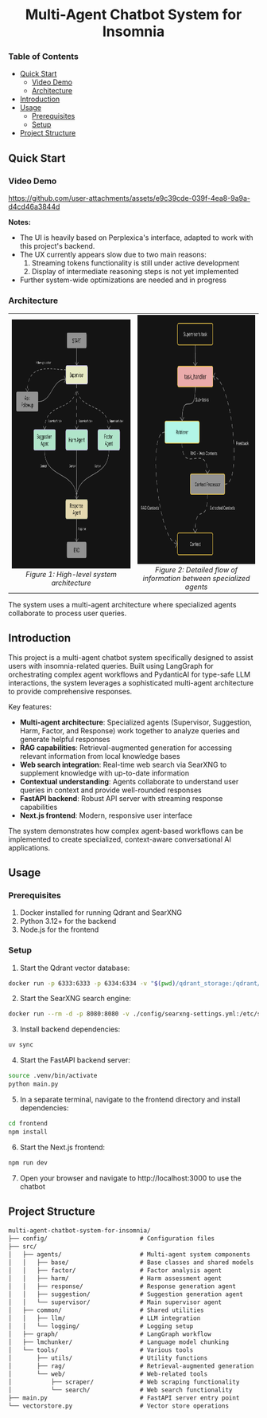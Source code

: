 <h1 align="center"><b>Multi-Agent Chatbot System for Insomnia</b></h1>

### Table of Contents
- [Quick Start](#quick-start)
  - [Video Demo](#video-demo)
  - [Architecture](#architecture)
- [Introduction](#introduction)
- [Usage](#usage)
  - [Prerequisites](#prerequisites)
  - [Setup](#setup)
- [Project Structure](#project-structure)

## Quick Start
### Video Demo
https://github.com/user-attachments/assets/e9c39cde-039f-4ea8-9a9a-d4cd46a3844d

**Notes:**
- The UI is heavily based on Perplexica's interface, adapted to work with this project's backend.
- The UX currently appears slow due to two main reasons:
  1. Streaming tokens functionality is still under active development
  2. Display of intermediate reasoning steps is not yet implemented
- Further system-wide optimizations are needed and in progress

### Architecture

<div align="center">
  <table>
    <tr>
      <td align="center">
        <img src="./assets/architecture-diagram.png" alt="System Architecture Diagram" width="450" height="500"/>
        <br>
        <em>Figure 1: High-level system architecture</em>
      </td>
      <td align="center">
        <img src="./assets/agent-flow.png" alt="Agent Interaction Flow" width="450" height="500"/>
        <br>
        <em>Figure 2: Detailed flow of information between specialized agents</em>
      </td>
    </tr>
  </table>
</div>

The system uses a multi-agent architecture where specialized agents collaborate to process user queries.

## Introduction

This project is a multi-agent chatbot system specifically designed to assist users with insomnia-related queries. Built using LangGraph for orchestrating complex agent workflows and PydanticAI for type-safe LLM interactions, the system leverages a sophisticated multi-agent architecture to provide comprehensive responses.

Key features:
- **Multi-agent architecture**: Specialized agents (Supervisor, Suggestion, Harm, Factor, and Response) work together to analyze queries and generate helpful responses
- **RAG capabilities**: Retrieval-augmented generation for accessing relevant information from local knowledge bases
- **Web search integration**: Real-time web search via SearXNG to supplement knowledge with up-to-date information
- **Contextual understanding**: Agents collaborate to understand user queries in context and provide well-rounded responses
- **FastAPI backend**: Robust API server with streaming response capabilities
- **Next.js frontend**: Modern, responsive user interface

The system demonstrates how complex agent-based workflows can be implemented to create specialized, context-aware conversational AI applications.

## Usage

### Prerequisites
1. Docker installed for running Qdrant and SearXNG
2. Python 3.12+ for the backend
3. Node.js for the frontend

### Setup

1. Start the Qdrant vector database:
```bash
docker run -p 6333:6333 -p 6334:6334 -v "$(pwd)/qdrant_storage:/qdrant/storage:z" qdrant/qdrant
```

2. Start the SearXNG search engine:
```bash
docker run --rm -d -p 8080:8080 -v ./config/searxng-settings.yml:/etc/searxng/settings.yml -e "BASE_URL=http://localhost:8080/" -e "INSTANCE_NAME=my-instance" searxng/searxng
```

3. Install backend dependencies:
```bash
uv sync
```

4. Start the FastAPI backend server:
```bash
source .venv/bin/activate
python main.py
```

5. In a separate terminal, navigate to the frontend directory and install dependencies:
```bash
cd frontend
npm install
```

6. Start the Next.js frontend:
```bash
npm run dev
```

7. Open your browser and navigate to http://localhost:3000 to use the chatbot

## Project Structure

```
multi-agent-chatbot-system-for-insomnia/
├── config/                          # Configuration files
├── src/
│   ├── agents/                      # Multi-agent system components
│   │   ├── base/                    # Base classes and shared models
│   │   ├── factor/                  # Factor analysis agent
│   │   ├── harm/                    # Harm assessment agent
│   │   ├── response/                # Response generation agent
│   │   ├── suggestion/              # Suggestion generation agent
│   │   └── supervisor/              # Main supervisor agent
│   ├── common/                      # Shared utilities
│   │   ├── llm/                     # LLM integration
│   │   └── logging/                 # Logging setup
│   ├── graph/                       # LangGraph workflow
│   ├── lmchunker/                   # Language model chunking
│   └── tools/                       # Various tools
│       ├── utils/                   # Utility functions
│       ├── rag/                     # Retrieval-augmented generation
│       └── web/                     # Web-related tools
│           ├── scraper/             # Web scraping functionality
│           └── search/              # Web search functionality
├── main.py                          # FastAPI server entry point
└── vectorstore.py                   # Vector store operations
```
